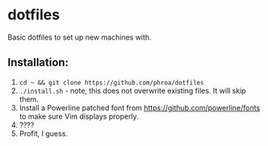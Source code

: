 # dotfiles

Basic dotfiles to set up new machines with.

## Installation:

1. `cd ~ && git clone https://github.com/phroa/dotfiles`
2. `./install.sh` - note, this does not overwrite existing files. It will skip them.
3. Install a Powerline patched font from https://github.com/powerline/fonts to make sure Vim displays properly.
3. ????
4. Profit, I guess.

